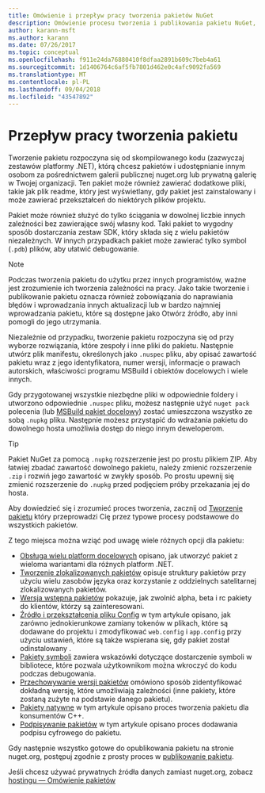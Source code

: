 ```yaml
---
title: Omówienie i przepływ pracy tworzenia pakietów NuGet
description: Omówienie procesu tworzenia i publikowania pakietu NuGet, wraz z łączami do innych określonych części procesu.
author: karann-msft
ms.author: karann
ms.date: 07/26/2017
ms.topic: conceptual
ms.openlocfilehash: f911e24da76880410f8dfaa2891b609c7beb4a61
ms.sourcegitcommit: 1d1406764c6af5fb7801d462e0c4afc9092fa569
ms.translationtype: MT
ms.contentlocale: pl-PL
ms.lasthandoff: 09/04/2018
ms.locfileid: "43547892"
---
```

# <a name="package-creation-workflow"></a>Przepływ pracy tworzenia pakietu

Tworzenie pakietu rozpoczyna się od skompilowanego kodu (zazwyczaj zestawów platformy .NET), którą chcesz pakietów i udostępnianie innym osobom za pośrednictwem galerii publicznej nuget.org lub prywatną galerię w Twojej organizacji. Ten pakiet może również zawierać dodatkowe pliki, takie jak plik readme, który jest wyświetlany, gdy pakiet jest zainstalowany i może zawierać przekształceń do niektórych plików projektu.

Pakiet może również służyć do tylko ściągania w dowolnej liczbie innych zależności bez zawierające swój własny kod. Taki pakiet to wygodny sposób dostarczania zestaw SDK, który składa się z wielu pakietów niezależnych. W innych przypadkach pakiet może zawierać tylko symbol (`.pdb`) plików, aby ułatwić debugowanie.

> [!Note]
> Podczas tworzenia pakietu do użytku przez innych programistów, ważne jest zrozumienie ich tworzenia zależności na pracy. Jako takie tworzenie i publikowanie pakietu oznacza również zobowiązania do naprawiania błędów i wprowadzania innych aktualizacji lub w bardzo najmniej wprowadzania pakietu, które są dostępne jako Otwórz źródło, aby inni pomogli do jego utrzymania.

Niezależnie od przypadku, tworzenie pakietu rozpoczyna się od przy wyborze rozwiązania, które zespoły i inne pliki do pakietu. Następnie utwórz plik manifestu, określonych jako `.nuspec` pliku, aby opisać zawartość pakietu wraz z jego identyfikatora, numer wersji, informacje o prawach autorskich, właściwości programu MSBuild i obiektów docelowych i wiele innych.

Gdy przygotowanej wszystkie niezbędne pliki w odpowiednie foldery i utworzono odpowiednie `.nuspec` pliku, możesz następnie użyć `nuget pack` polecenia (lub [MSBuild pakiet docelowy](../reference/msbuild-targets.md)) zostać umieszczona wszystko ze sobą `.nupkg` pliku. Następnie możesz przystąpić do wdrażania pakietu do dowolnego hosta umożliwia dostęp do niego innym deweloperom.

> [!Tip]
> Pakiet NuGet za pomocą `.nupkg` rozszerzenie jest po prostu plikiem ZIP. Aby łatwiej zbadać zawartość dowolnego pakietu, należy zmienić rozszerzenie `.zip` i rozwiń jego zawartość w zwykły sposób. Po prostu upewnij się zmienić rozszerzenie do `.nupkg` przed podjęciem próby przekazania jej do hosta.

Aby dowiedzieć się i zrozumieć proces tworzenia, zacznij od [Tworzenie pakietu](../create-packages/creating-a-package.md) który przeprowadzi Cię przez typowe procesy podstawowe do wszystkich pakietów.

Z tego miejsca można wziąć pod uwagę wiele różnych opcji dla pakietu:

- [Obsługa wielu platform docelowych](../create-packages/supporting-multiple-target-frameworks.md) opisano, jak utworzyć pakiet z wieloma wariantami dla różnych platform .NET.
- [Tworzenie zlokalizowanych pakietów](../create-packages/creating-localized-packages.md) opisuje struktury pakietów przy użyciu wielu zasobów języka oraz korzystanie z oddzielnych satelitarnej zlokalizowanych pakietów.
- [Wersja wstępna pakietów](../create-packages/prerelease-packages.md) pokazuje, jak zwolnić alpha, beta i rc pakiety do klientów, którzy są zainteresowani.
- [Źródło i przekształcenia pliku Config](../create-packages/source-and-config-file-transformations.md) w tym artykule opisano, jak zarówno jednokierunkowe zamiany tokenów w plikach, które są dodawane do projektu i zmodyfikować `web.config` i `app.config` przy użyciu ustawień, które są także wspierana się, gdy pakiet został odinstalowany .
- [Pakiety symboli](../create-packages/symbol-packages.md) zawiera wskazówki dotyczące dostarczenie symboli w bibliotece, które pozwala użytkownikom można wkroczyć do kodu podczas debugowania.
- [Przechowywanie wersji pakietów](../reference/package-versioning.md) omówiono sposób zidentyfikować dokładną wersję, które umożliwiają zależności (inne pakiety, które zostaną zużyte na podstawie danego pakietu).
- [Pakiety natywne](../create-packages/native-packages.md) w tym artykule opisano proces tworzenia pakietu dla konsumentów C++.
- [Podpisywanie pakietów](../create-packages/sign-a-package.md) w tym artykule opisano proces dodawania podpisu cyfrowego do pakietu.

Gdy następnie wszystko gotowe do opublikowania pakietu na stronie nuget.org, postępuj zgodnie z prosty proces w [publikowanie pakietu](../create-packages/publish-a-package.md).

Jeśli chcesz używać prywatnych źródła danych zamiast nuget.org, zobacz [hostingu — Omówienie pakietów](../hosting-packages/overview.md)
